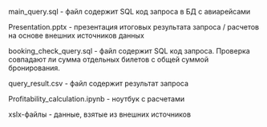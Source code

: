 main_query.sql - файл содержит SQL код запроса в БД с авиарейсами

Presentation.pptx - презентация итоговых результата запроса / расчетов на основе внешних источников данных

booking_check_query.sql - файл содержит SQL код запроса. Проверка совпадают ли сумма отдельных билетов с общей суммой бронирования.

query_result.csv - файл содержит результат запроса

Profitability_calculation.ipynb - ноутбук с расчетами

xslx-файлы - данные, взятые из внешних источников
